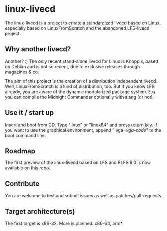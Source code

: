 # linux-livecd

The linux-livecd is a project to create a standardized livecd based on Linux,
especially based on LinuxFromScratch and the abandoned LFS-livecd project.

## Why another livecd?

Another? :) The only recent stand-alone livecd for Linux is Knoppix, based
on Debian and is not so recent, due to exclusive releases through magazines & co.

The aim of this project is the creation of a distribution independent livecd.
Well, LinuxFromScratch is a kind of distribution, too. But if you know LFS already,
you are aware of the dynamic modularized package system. E.g. you can compile the
Midnight Commander optionally with slang (or not).

## Use it / start up

Insert and boot from CD. Type "linux" or "linux64" and press return key. If
you want to use the graphical environment, append " vga=*vga-code*" to the
boot command line.

## Roadmap

The first preview of the linux-livecd based on LFS and BLFS 9.0 is now available
on this repo.

## Contribute

You are welcome to test and submit issues as well as patches/pull-requests.

## Target architecture(s)

The first target is x86-32. More is planned.
x86-64, arm*
